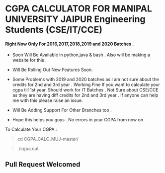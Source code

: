 # CGPA CALCULATOR FOR MANIPAL UNIVERSITY JAIPUR  Engineering Students (CSE/IT/CCE)

#### Right Now Only For 2016,2017,2018,2019 and 2020 Batches . 

- Soon Will Be Available in python,java & bash . Also will be making a website for this .

-  Will Be Rolling Out New Features Soon. 

- Some Problems with 2019 and 2020 batches as I am not sure about the credits for 2nd and 3rd year . Working Fine If you want to calculate your cgpa till 1st year. Should work for IT Batches  . Not Sure about CSE/CCE as they are having diff credits for 2nd and 3rd year . If anyone can help me with this please raise an issue. 

-  Will Be Adding Support For Other Branches too .

- Hope this helps you guys . No errors in your CGPA from now on 


To Calculate Your CGPA :
> cd CGPA_CALC_MUJ-master/

> ./cgpa.out 



## Pull Request Welcomed 

